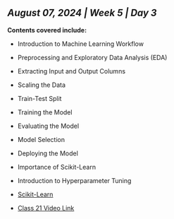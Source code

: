 ## _August 07, 2024 | Week 5 | Day 3_

**Contents covered include:**

- Introduction to Machine Learning Workflow
- Preprocessing and Exploratory Data Analysis (EDA)
- Extracting Input and Output Columns
- Scaling the Data
- Train-Test Split
- Training the Model
- Evaluating the Model
- Model Selection
- Deploying the Model
- Importance of Scikit-Learn
- Introduction to Hyperparameter Tuning

- [Scikit-Learn](https://scikit-learn.org/stable/)

- [Class 21 Video Link](https://www.facebook.com/iCodeguru/videos/1565454680981628)
